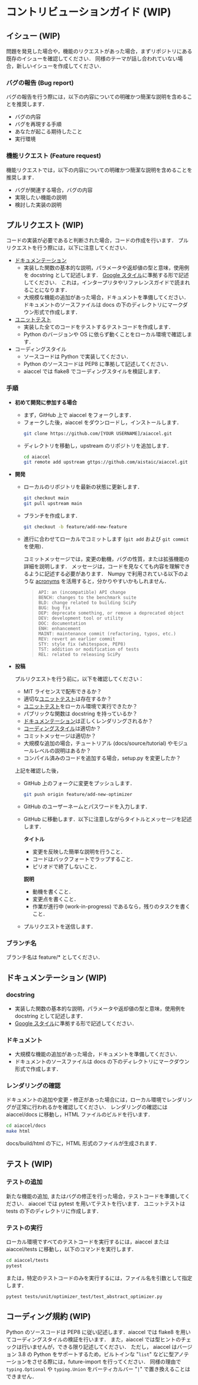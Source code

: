 # コントリビューションガイド (WIP)


## イシュー (WIP)

問題を発見した場合や，機能のリクエストがあった場合，まずリポジトリにある既存のイシューを確認してください．
同様のテーマが話し合われていない場合，新しいイシューを作成してください．

### バグの報告 (Bug report)

バグの報告を行う際には，以下の内容についての明確かつ簡潔な説明を含めることを推奨します．

- バグの内容
- バグを再現する手順
- あなたが起こる期待したこと
- 実行環境


### 機能リクエスト (Feature request)

機能リクエストでは，以下の内容についての明確かつ簡潔な説明を含めることを推奨します．

- バグが関連する場合，バグの内容
- 実現したい機能の説明
- 検討した実装の説明



## プルリクエスト (WIP)

コードの実装が必要であると判断された場合，コードの作成を行います．
プルリクエストを行う際には，以下に注意してください．

- [ドキュメンテーション](#ドキュメンテーション-wip)
    - 実装した関数の基本的な説明，パラメータや返却値の型と意味，使用例を docstring として記述します．
    [Google スタイル](https://google.github.io/styleguide/pyguide.html#38-comments-and-docstrings)に準拠する形で記述してください．
    これは，インタープリタやリファレンスガイドで読まれることになります．
    - 大規模な機能の追加があった場合，ドキュメントを準備してください．
    ドキュメントのソースファイルは docs の下のディレクトリにマークダウン形式で作成します．
- [ユニットテスト](#テスト-wip)
    - 実装した全てのコードをテストするテストコードを作成します．
    - Python のバージョンや OS に依らず動くことをローカル環境で確認します．
- コーディングスタイル
    - ソースコードは Python で実装してください．
    - Python のソースコードは PEP8 に準拠して記述してください．
    - aiaccel では flake8 でコーディングスタイルを検証します．


### 手順
- **初めて開発に参加する場合**
    - まず，GitHub 上で aiaccel をフォークします．
    - フォークした後，aiaccel をダウンロードし，インストールします．
        ```bash
        git clone https://github.com/[YOUR USERNAME]/aiaccel.git
        ```
    - ディレクトリを移動し，upstream のリポジトリを追加します．
        ```bash
        cd aiaccel
        git remote add upstream gttps://github.com/aistaic/aiaccel.git
        ```
- **開発**
    - ローカルのリポジトリを最新の状態に更新します．
        ```bash
        git checkout main
        git pull upstream main
        ```

    - ブランチを作成します．
        ```bash
        git checkout -b feature/add-new-feature
        ```

    - 進行に合わせてローカルでコミットします (`git add` および `git commit` を使用)．

        コミットメッセージでは，変更の動機，バグの性質，または拡張機能の詳細を説明します．
        メッセージは，コードを見なくても内容を理解できるように記述する必要があります．
        Numpy で利用されている以下のような [acronyms](https://numpy.org/doc/stable/dev/development_workflow.html#writing-the-commit-message) を活用すると，分かりやすいかもしれません．
        > ```
        >API: an (incompatible) API change
        >BENCH: changes to the benchmark suite
        >BLD: change related to building SciPy
        >BUG: bug fix
        >DEP: deprecate something, or remove a deprecated object
        >DEV: development tool or utility
        >DOC: documentation
        >ENH: enhancement
        >MAINT: maintenance commit (refactoring, typos, etc.)
        >REV: revert an earlier commit
        >STY: style fix (whitespace, PEP8)
        >TST: addition or modification of tests
        >REL: related to releasing SciPy
        >```


- **投稿**

    プルリクエストを行う前に，以下を確認してください：
    - MIT ライセンスで配布できるか？
    - 適切な[ユニットテスト](#テストwip)は存在するか？
    - [ユニットテスト](#テストwip)をローカル環境で実行できたか？
    - パブリックな関数は docstring を持っているか？
    - [ドキュメンテーション](#ドキュメンテーション-wip)は正しくレンダリングされるか？
    - [コーディングスタイル](#コーディング規約wip)は適切か？
    - コミットメッセージは適切か？
    - 大規模な追加の場合，チュートリアル (docs/source/tutorial) やモジュールレベルの説明はあるか？
    - コンパイル済みのコードを追加する場合，setup.py を変更したか？


    上記を確認した後，
    - GitHub 上のフォークに変更をプッシュします．
    
        ```bash
        git push origin feature/add-new-optimizer
        ```
    - GitHub のユーザーネームとパスワードを入力します．

    - GitHub に移動します．以下に注意しながらタイトルとメッセージを記述します．

        **タイトル**
        - 変更を反映した簡単な説明を行うこと．
        - コードはバックフォートでラップすること．
        - ピリオドで終了しないこと．

        **説明**
        - 動機を書くこと．
        - 変更点を書くこと．
        - 作業が進行中 (work-in-progress) であるなら，残りのタスクを書くこと．

    - プルリクエストを送信します．

### ブランチ名
ブランチ名は feature/* としてください．


## ドキュメンテーション (WIP)
### docstring
- 実装した関数の基本的な説明，パラメータや返却値の型と意味，使用例を docstring として記述します．
- [Google スタイル](https://google.github.io/styleguide/pyguide.html#38-comments-and-docstrings)に準拠する形で記述してください．

### ドキュメント
- 大規模な機能の追加があった場合，ドキュメントを準備してください．
- ドキュメントのソースファイルは docs の下のディレクトリにマークダウン形式で作成します．

### レンダリングの確認
ドキュメントの追加や変更・修正があった場合には，ローカル環境でレンダリングが正常に行われるかを確認してください．
レンダリングの確認には aiaccel/docs に移動し，HTML ファイルのビルドを行います．
```bash
cd aiaccel/docs
make html
```
docs/build/html の下に，HTML 形式のファイルが生成されます．


## テスト (WIP)

### テストの追加
新たな機能の追加, またはバグの修正を行った場合，テストコードを準備してください．
aiaccel では pytest を用いてテストを行います．
ユニットテストは tests の下のディレクトリに作成します．

### テストの実行

ローカル環境ですべてのテストコードを実行するには，aiaccel または aiaccel/tests に移動し，以下のコマンドを実行します．
```bash
cd aiaccel/tests
pytest
```
または，特定のテストコードのみを実行するには，ファイル名を引数として指定します．
```bash
pytest tests/unit/optimizer_test/test_abstract_optimizer.py
```


## コーディング規約 (WIP)

Python のソースコードは PEP8 に従い記述します．aiaccel では flake8 を用いてコーディングスタイルの検証を行います．
また，aiaccel では型ヒントのチェックは行いませんが，できる限り記述してください．
ただし， aiaccel はバージョン 3.8 の Python をサポートするため，ビルトインな "`list`" などに型アノテーションをさせる際には，future-import を行ってください．
同様の理由で `typing.Optional` や `typing.Union` をバーティカルバー "`|`" で置き換えることはできません．
